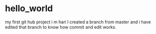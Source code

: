 # hello_world
my first git hub project
i m hari l
created a branch from master and i have edited that branch to know how commit and edit works.
